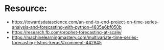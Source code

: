 # Resource:
-  https://towardsdatascience.com/an-end-to-end-project-on-time-series-analysis-and-forecasting-with-python-4835e6bf050b
-  https://research.fb.com/prophet-forecasting-at-scale/
-  https://machinelearningmastery.com/multivariate-time-series-forecasting-lstms-keras/#comment-442845
